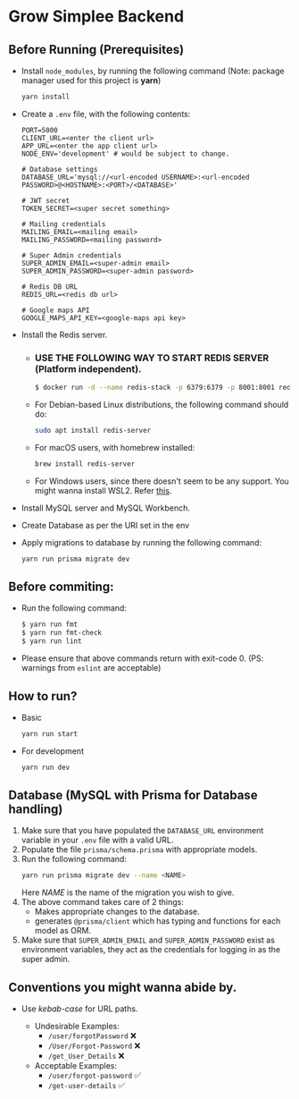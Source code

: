 # Grow Simplee Backend

## Before Running (Prerequisites)

- Install `node_modules`, by running the following command (Note: package manager used for this project is **yarn**)
  ```sh
  yarn install
  ```
- Create a `.env` file, with the following contents:

  ```env
  PORT=5000
  CLIENT_URL=<enter the client url>
  APP_URL=<enter the app client url>
  NODE_ENV='development' # would be subject to change.

  # Database settings
  DATABASE_URL='mysql://<url-encoded USERNAME>:<url-encoded PASSWORD>@<HOSTNAME>:<PORT>/<DATABASE>'

  # JWT secret
  TOKEN_SECRET=<super secret something>

  # Mailing credentials
  MAILING_EMAIL=<mailing email>
  MAILING_PASSWORD=<mailing password>

  # Super Admin credentials
  SUPER_ADMIN_EMAIL=<super-admin email>
  SUPER_ADMIN_PASSWORD=<super-admin password>

  # Redis DB URL
  REDIS_URL=<redis db url>
  
  # Google maps API
  GOOGLE_MAPS_API_KEY=<google-maps api key>
  ```

- Install the Redis server.

  - ### USE THE FOLLOWING WAY TO START REDIS SERVER (Platform independent).
    ```bash
    $ docker run -d --name redis-stack -p 6379:6379 -p 8001:8001 redis/redis-stack:latest
    ``` 
  - For Debian-based Linux distributions, the following command should do:
    ```bash
    sudo apt install redis-server
    ```
  - For macOS users, with homebrew installed:
    ```zsh
    brew install redis-server
    ```
  - For Windows users, since there doesn't seem to be any support. You might wanna install WSL2. Refer [this](https://redis.io/docs/getting-started/installation/install-redis-on-windows/).

- Install MySQL server and MySQL Workbench.

- Create Database as per the URI set in the env

- Apply migrations to database by running the following command:
  ```bash
  yarn run prisma migrate dev
  ```

## Before commiting:

- Run the following command:
  ```bash
  $ yarn run fmt
  $ yarn run fmt-check
  $ yarn run lint
  ```

- Please ensure that above commands return with exit-code 0. (PS: warnings from `eslint` are acceptable)

## How to run?

- Basic
  ```sh
  yarn run start
  ```
- For development
  ```sh
  yarn run dev
  ```

## Database (MySQL with Prisma for Database handling)

1. Make sure that you have populated the `DATABASE_URL` environment variable in your `.env` file with a valid URL.
2. Populate the file `prisma/schema.prisma` with appropriate models.
3. Run the following command:
   ```sh
   yarn run prisma migrate dev --name <NAME>
   ```
   Here _NAME_ is the name of the migration you wish to give.
4. The above command takes care of 2 things:
   - Makes appropriate changes to the database.
   - generates `@prisma/client` which has typing and functions for each model as ORM.
5. Make sure that `SUPER_ADMIN_EMAIL` and `SUPER_ADMIN_PASSWORD` exist as environment variables, they act as the credentials for logging in as the super admin.

## Conventions you might wanna abide by.

- Use _kebab-case_ for URL paths.

  - Undesirable Examples:
    - `/user/forgotPassword` ❌
    - `/User/Forgot-Password` ❌
    - `/get_User_Details` ❌
  - Acceptable Examples:
    - `/user/forgot-password` ✅
    - `/get-user-details` ✅
